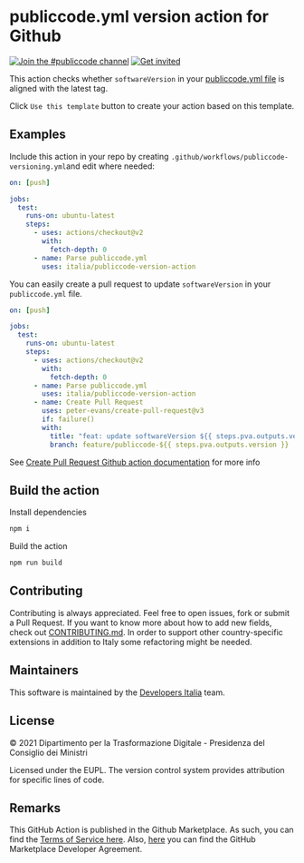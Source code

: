 # publiccode.yml version action for Github

[![Join the #publiccode channel](https://img.shields.io/badge/Slack%20channel-%23publiccode-blue.svg?logo=slack)](https://developersitalia.slack.com/messages/CAM3F785T)
[![Get invited](https://slack.developers.italia.it/badge.svg)](https://slack.developers.italia.it/)

This action checks whether `softwareVersion` in your [publiccode.yml file](https://github.com/italia/publiccode.yml)
is aligned with the latest tag.

Click `Use this template` button to create your action based on this template.

## Examples

Include this action in your repo by creating 
`.github/workflows/publiccode-versioning.yml`and edit where needed:

```yml
on: [push]

jobs:
  test:
    runs-on: ubuntu-latest
    steps:
      - uses: actions/checkout@v2
        with:
          fetch-depth: 0
      - name: Parse publiccode.yml
        uses: italia/publiccode-version-action
```

You can easily create a pull request to update `softwareVersion` in your 
`publiccode.yml` file.

```yml
on: [push]

jobs:
  test:
    runs-on: ubuntu-latest
    steps:
      - uses: actions/checkout@v2
        with:
          fetch-depth: 0
      - name: Parse publiccode.yml
        uses: italia/publiccode-version-action
      - name: Create Pull Request
        uses: peter-evans/create-pull-request@v3
        if: failure()
        with:
          title: "feat: update softwareVersion ${{ steps.pva.outputs.version }} in publiccode.yml"
          branch: feature/publiccode-${{ steps.pva.outputs.version }}
```

See [Create Pull Request Github action documentation](https://github.com/marketplace/actions/create-pull-request) 
for more info

## Build the action

Install dependencies

```sh
npm i
```

Build the action

```sh
npm run build
```

## Contributing

Contributing is always appreciated.
Feel free to open issues, fork or submit a Pull Request.
If you want to know more about how to add new fields, check out [CONTRIBUTING.md](CONTRIBUTING.md).
In order to support other country-specific extensions in addition to Italy some
refactoring might be needed.

## Maintainers

This software is maintained by the
[Developers Italia](https://developers.italia.it/) team.

## License

© 2021 Dipartimento per la Trasformazione Digitale - Presidenza del Consiglio dei
Ministri

Licensed under the EUPL.
The version control system provides attribution for specific lines of code.

## Remarks

This GitHub Action is published in the Github Marketplace.
As such, you can find the [Terms of Service here](https://docs.github.com/en/free-pro-team@latest/github/site-policy/github-marketplace-terms-of-service).
Also, [here](https://docs.github.com/en/free-pro-team@latest/github/site-policy/github-marketplace-developer-agreement)
you can find the GitHub Marketplace Developer Agreement.